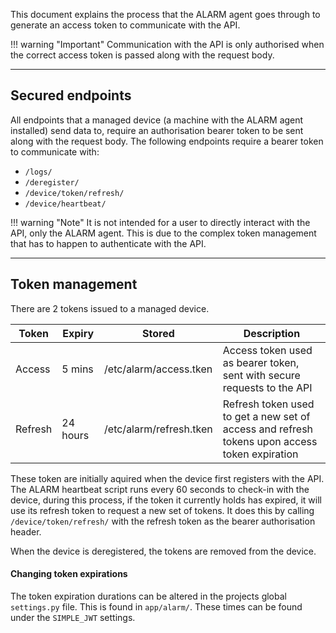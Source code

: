 This document explains the process that the ALARM agent goes through to generate an access token to communicate with the API.


!!! warning "Important"
    Communication with the API is only authorised when the correct access token is passed along with the request body.

---

##  Secured endpoints
All endpoints that a managed device (a machine with the ALARM agent installed) send data to, require an authorisation bearer token to be sent along with the request body. The following endpoints require a bearer token to communicate with:

- `/logs/`
- `/deregister/`
- `/device/token/refresh/`
- `/device/heartbeat/`

!!! warning "Note"
    It is not intended for a user to directly interact with the API, only the ALARM agent. This is due to the complex token management that has to happen to authenticate with the API. 

---

## Token management
There are 2 tokens issued to a managed device.

| Token         | Expiry   | Stored | Description |
|--------------|--------|----------|-------------|
| Access | 5 mins | /etc/alarm/access.tken | Access token used as bearer token, sent with secure requests to the API |
| Refresh | 24 hours | /etc/alarm/refresh.tken | Refresh token used to get a new set of access and refresh tokens upon access token expiration |

These token are initially aquired when the device first registers with the API. The ALARM heartbeat script runs every 60 seconds to check-in with the device, during this process, if the token it currently holds has expired, it will use its refresh token to request a new set of tokens. It does this by calling `/device/token/refresh/` with the refresh token as the bearer authorisation header.

When the device is deregistered, the tokens are removed from the device.

#### Changing token expirations
The token expiration durations can be altered in the projects global `settings.py` file. This is found in `app/alarm/`. These times can be found under the `SIMPLE_JWT` settings.
